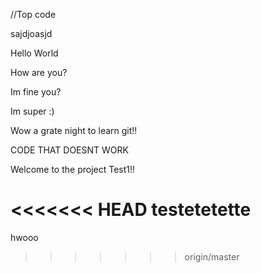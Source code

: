 //Top code


sajdjoasjd

Hello World

How are you?

Im fine you?

Im super :)

Wow a grate night to learn git!!

CODE THAT DOESNT WORK


Welcome to the project Test1!!


<<<<<<< HEAD
testetetette
=======
hwooo
>>>>>>> origin/master
